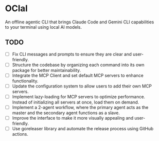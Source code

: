 # OClaI

An offline agentic CLI that brings Claude Code and Gemini CLI capabilities to your terminal using local AI models.

## TODO

- [ ] Fix CLI messages and prompts to ensure they are clear and user-friendly.
- [ ] Structure the codebase by organizing each command into its own package for better maintainability.
- [ ] Integrate the MCP Client and set default MCP servers to enhance functionality.
- [ ] Update the configuration system to allow users to add their own MCP servers.
- [ ] Implement lazy-loading for MCP servers to optimize performance. Instead of initializing all servers at once, load them on demand.
- [ ] Implement a 2-agent workflow, where the primary agent acts as the master and the secondary agent functions as a slave.
- [ ] Improve the interface to make it more visually appealing and user-friendly.
- [ ] Use goreleaser library and automate the release process using GitHub actions.